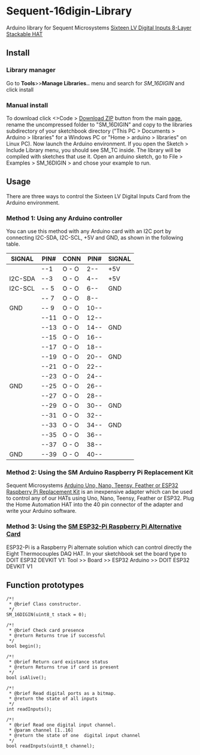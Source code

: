 # Sequent-16digin-Library
Arduino library for Sequent Microsystems [Sixteen LV Digital Inputs 8-Layer Stackable HAT](https://sequentmicrosystems.com/products/sixteen-lv-digital-inputs-card-for-raspberry-pi)

## Install
### Library manager
Go to **Tools**>>**Manage Libraries..** menu and search for *SM_16DIGIN* and click install 
### Manual install
To download click <>Code > [Download ZIP](https://github.com/SequentMicrosystems/Sequent-16digin-Library/archive/refs/heads/main.zip) button from the main [page](https://github.com/SequentMicrosystems/Sequent-16digin-Library), rename the uncompressed folder to "SM_16DIGIN" 
and copy to the libraries subdirectory of your sketchbook directory ("This PC > Documents > Arduino > libraries" for a Windows PC
 or "Home > arduino > libraries" on Linux PC). Now launch the Arduino environment. If you open the Sketch > Include Library menu, you should see SM_TC inside. 
 The library will be compiled with sketches that use it. Open an arduino sketch, go to File > Examples > SM_16DIGIN > and chose your example to run.

## Usage
There are three ways to control the Sixteen LV Digital Inputs Card from the Arduino environment.

### Method 1: Using any Arduino controller
You can use this method with any Arduino card with an I2C port by connecting I2C-SDA, I2C-SCL, +5V and GND, as shown in the following table.
      
| SIGNAL | PIN# |CONN| PIN# | SIGNAL|
|---|---|---|---|---|
| | --1 | O - O | 2-- |  +5V | 
| I2C-SDA | --3| O - O | 4-- |  +5V |
| I2C-SCL |-- 5|O - O| 6--|  GND |
|  |-- 7|O - O| 8--||
| GND |-- 9|O - O|10--||
| |--11|O - O|12--||
| |--13|O - O|14--| GND|
| |--15|O - O|16--||
||--17|O - O|18--||
||--19|O - O|20--|  GND|
||--21|O - O|22--||
||--23|O - O|24--||
|GND |--25|O - O|26--||
||--27|O - O|28--||
||--29|O - O|30--|  GND|
||--31|O - O|32--||
||--33|O - O|34--|  GND|
||--35|O - O|36--||
||--37|O - O|38--||
|GND |--39|O - O|40--||
 
### Method 2: Using the SM Arduino Raspberry Pi Replacement Kit
Sequent Microsystems [Arduino Uno, Nano, Teensy, Feather or ESP32 Raspberry Pi Replacement Kit](https://sequentmicrosystems.com/products/raspberry-pi-replacement-card) is an inexpensive adapter which can be used to control any of our HATs using Uno, Nano, Teensy, Feather or ESP32. Plug the Home Automation HAT into the 40 pin connector of the adapter and write your Arduino software.

### Method 3: Using the [SM ESP32-Pi Raspberry Pi Alternative Card](https://sequentmicrosystems.com/collections/all-io-cards/products/esp32-pi-low-cost-replacement-for-raspberry-pi)
ESP32-Pi is a Raspberry Pi alternate solution which can control directly the Eight Thermocouples DAQ HAT.
In your sketchbook set the board type to DOIT ESP32 DEVKIT V1: Tool >> Board >> ESP32 Arduino >> DOIT ESP32 DEVKIT V1

## Function prototypes
```
/*!
 * @brief Class constructor.
 */
SM_16DIGIN(uint8_t stack = 0);

/*!
 * @brief Check card presence
 * @return Returns true if successful
 */
bool begin();

/*!
 * @brief Return card existance status
 * @return Returns true if card is present
 */
bool isAlive();

/*!
 * @brief Read digital ports as a bitmap.
 * @return the state of all inputs
 */
int readInputs();

/*!
 * @brief Read one digital input channel.
 * @param channel [1..16]
 * @return the state of one  digital input channel
 */
bool readInputs(uint8_t channel);
```
